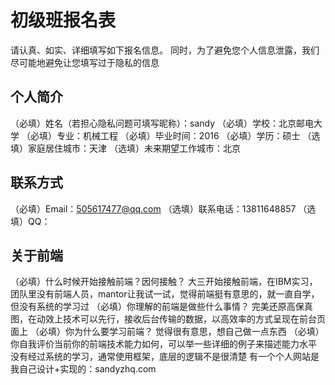 # 初级班报名表

请认真、如实、详细填写如下报名信息。
同时，为了避免您个人信息泄露，我们尽可能地避免让您填写过于隐私的信息

## 个人简介

（必填）姓名（若担心隐私问题可填写昵称）：sandy
（必填）学校：北京邮电大学
（必填）专业：机械工程
（必填）毕业时间：2016
（必填）学历：硕士
（选填）家庭居住城市：天津
（选填）未来期望工作城市：北京

## 联系方式

（必填）Email：505617477@qq.com
（选填）联系电话：13811648857
（选填）QQ：

## 关于前端

（必填）什么时候开始接触前端？因何接触？
大三开始接触前端，在IBM实习，团队里没有前端人员，mantor让我试一试，觉得前端挺有意思的，就一直自学，但没有系统的学习过
（必填）你理解的前端是做些什么事情？
完美还原高保真图，在动效上技术可以先行，接收后台传输的数据，以高效率的方式呈现在前台页面上
（必填）你为什么要学习前端？
觉得很有意思，想自己做一点东西
（必填）你自我评价当前你的前端技术能力如何，可以举一些详细的例子来描述能力水平
没有经过系统的学习，通常使用框架，底层的逻辑不是很清楚
有一个个人网站是我自己设计+实现的：sandyzhq.com

